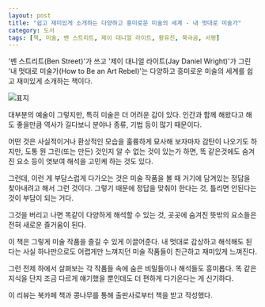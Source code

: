 ```yaml
---
layout: post
title: "쉽고 재미있게 소개하는 다양하고 흥미로운 미술의 세계 - 내 멋대로 미술가"
category: 도서
tags: [책, 미술, 벤 스트리트, 제이 대니얼 라이트, 황유진, 북극곰, 서평]
---
```


'벤 스트리트(Ben Street)'가 쓰고
'제이 대니얼 라이트(Jay Daniel Wright)'가 그린
'내 멋대로 미술가(How to Be an Art Rebel)'는
다양하고 흥미로운 미술의 세계를 쉽고 재미있게 소개하는 책이다.

![표지](https://images2.imgbox.com/ec/58/i1kUlrQy_o.jpg)

대부분의 예술이 그렇지만, 특히 미술은 더 어려운 감이 있다.
인간과 함께 해왔다고 해도 좋을만큼 역사가 길다보니
분야나 종류, 기법 등이 많기 때문이다.

어떤 것은 사실적이거나 환상적인 모습을 훌륭하게 묘사해 보자마자 감탄이 나오기도 하지만,
도통 뭔 그린(또는 만든) 것인지 알 수 없는 것이 있는가 하면,
똑 같은것에도 숨겨진 요소 등이 엿보여 해석을 고민케 하는 것도 있다.

그런데, 이런 게 부담스럽게 다가오는 것은
미술 작품을 볼 때 거기에 담겨있는 정답을 찾아내려고 해서 그런 것이다.
그렇기 때문에 정답을 맞춰야 한다는 것, 틀리면 안된다는 것이 부담이 되는 거다.

그것을 버리고 나면 똑같이 다양하게 해석할 수 있는 것,
곳곳에 숨겨진 뜻밖의 요소들은
전혀 새로운 즐거움이 된다.

이 책은 그렇게 미술 작품을 즐길 수 있게 이끌어준다.
내 멋대로 감상하고 해석해도 된다는 사실 하나만으로도
어렵게만 느껴지던 미술 작품들이 친근하고 재미있게 느껴진다.

그런 전제 하에서 살펴보는 각 작품들 속에 숨은 비밀들이나 해석들도 흥미롭다.
똑 같은 지식을 단지 조금 다르게 얘기했을 뿐인데도 더 편하게 다가온다는 게 신기하다.



<div class="im im-info">
이 리뷰는 북카페 책과 콩나무를 통해 출판사로부터 책을 받고 작성했다.
</div>
